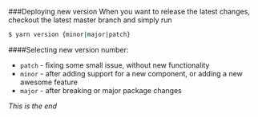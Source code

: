 ###Deploying new version
When you want to release the latest changes, checkout the latest master branch and simply run

```bash
$ yarn version {minor|major|patch}
```

####Selecting new version number:
- `patch` - fixing some small issue, without new functionality
- `minor` - after adding support for a new component, or adding a new awesome feature
- `major` - after breaking or major package changes

*This is the end*
